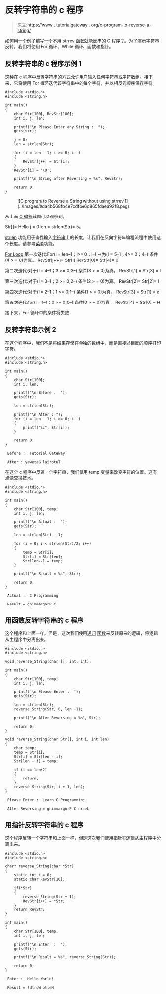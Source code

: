 # 反转字符串的 c 程序

> 原文:[https://www . tutorialgateway . org/c-program-to-reverse-a-string/](https://www.tutorialgateway.org/c-program-to-reverse-a-string/)

如何用一个例子编写一个不用 strrev 函数就能反串的 C 程序？。为了演示字符串反转，我们将使用 For 循环、While 循环、函数和指针。

## 反转字符串的 c 程序示例 1

这种在 c 程序中反转字符串的方式允许用户输入任何字符串或字符数组。接下来，它将使用 For 循环迭代该字符串中的每个字符，并以相反的顺序保存字符。

```
#include <stdio.h>
#include <string.h>

int main()
{
  	char Str[100], RevStr[100];
  	int i, j, len;

  	printf("\n Please Enter any String :  ");
  	gets(Str);

  	j = 0;
  	len = strlen(Str);

  	for (i = len - 1; i >= 0; i--)
  	{
  		RevStr[j++] = Str[i];
  	}
  	RevStr[i] = '\0';

  	printf("\n String after Reversing = %s", RevStr);

  	return 0;
}
```

<figure class="wp-block-image">![C program to Reverse a String without using strrev 1](../Images/0da4b568fb4e7cdfbe6d865fdaea92f8.png)</figure>

从上面 [C 编程](https://www.tutorialgateway.org/c-programming/)截图可以观察到，

Str[]= Hello
j = 0
len = strlen(Str)= 5。

[strlen](https://www.tutorialgateway.org/c-program-to-find-length-of-a-string/) 功能用于查找输入[字符串](https://www.tutorialgateway.org/c-string/)上的长度。让我们在反向字符串编程流程中使用这个长度。请参考[菜单](https://www.tutorialgateway.org/strrev-in-c-programming/)功能。

[For Loop](https://www.tutorialgateway.org/for-loop-in-c-programming/) 第一次迭代:For(I = len–1；I>= 0；I–)
=>为(I = 5–1；4>= 0；4–)
条件(4 > = 0)为真。
RevStr[j++]= Str[I]
RevStr[0]= Str[4]= 0

第二次迭代:对于(I = 4–1；3 >= 0;3–)
条件(3 > = 0)为真。
RevStr[1] = Str[3] = l

第三次迭代:对于(I = 3–1；2 >= 0;2–)
条件(2 > = 0)为真。
RevStr[2]= Str[2]= l

第四次迭代:对于(I = 2–1；1 >= 0;1–)
条件(1 > = 0)为真。
RevStr[3] = Str[1] = e

第五次迭代:for(I = 1–1；0 >= 0;0–)
条件(0 > = 0)为真。
RevStr[4] = Str[0] = H

接下来，For 循环中的条件将失败

## 反转字符串示例 2

在这个程序中，我们不是将结果存储在单独的数组中，而是直接以相反的顺序打印字符。

```
#include <stdio.h>
#include <string.h>

int main()
{
  	char Str[100];
  	int i, len;

  	printf("\n Before :  ");
  	gets(Str);

  	len = strlen(Str);

 	printf("\n After : "); 
  	for (i = len - 1; i >= 0; i--)
  	{
  		printf("%c", Str[i]);
  	}

  	return 0;
}
```

```
 Before :  Tutorial Gateway

 After : yawetaG lairotuT
```

在这个 c 程序中反转一个字符串，我们使用 temp 变量来改变字符的位置。这有点像交换技术。

```
#include <stdio.h>
#include <string.h>

int main()
{
  	char Str[100], temp;
  	int i, j, len;

  	printf("\n Actual :  ");
  	gets(Str);

  	len = strlen(Str) - 1;

  	for (i = 0; i < strlen(Str)/2; i++)
  	{
  		temp = Str[i];
  		Str[i] = Str[len];
  		Str[len--] = temp;
  	}

  	printf("\n Result = %s", Str);

  	return 0;
}
```

```
 Actual :  C Programming

 Result = gnimmargorP C
```

## 用函数反转字符串的 c 程序

这个程序和上面一样。但是，这次我们使用[递归](https://www.tutorialgateway.org/recursion-in-c/) [函数](https://www.tutorialgateway.org/functions-in-c/)来反转原来的逻辑，将逻辑从主程序中分离出来。

```
#include <stdio.h>
#include <string.h>

void reverse_String(char [], int, int);

int main()
{
  	char Str[100], temp;
  	int i, j, len;

  	printf("\n Please Enter :  ");
  	gets(Str);

  	len = strlen(Str);
  	reverse_String(Str, 0, len -1);

  	printf("\n After Reversing = %s", Str);

  	return 0;
}

void reverse_String(char Str[], int i, int len)
{
	char temp;
	temp = Str[i];
	Str[i] = Str[len - i];
	Str[len - i] = temp;

  	if (i == len/2)
  	{
		return;
  	}
  	reverse_String(Str, i + 1, len);
}
```

```
 Please Enter :  Learn C Programming

 After Reversing = gnimmargorP C nraeL
```

## 用指针反转字符串的 c 程序

这个[程序](https://www.tutorialgateway.org/c-programming-examples/)反转一个字符串和上面一样，但是这次我们使用[指针](https://www.tutorialgateway.org/pointers-in-c/)将逻辑从主程序中分离出来。

```
#include <stdio.h>
#include <string.h>

char* reverse_String(char *Str)
{
	static int i = 0;
	static char RevStr[10];

	if(*Str)
	{
		reverse_String(Str + 1);
		RevStr[i++] = *Str;
	}
	return RevStr;
}

int main()
{
  	char Str[100], temp;
  	int i, j, len;

  	printf("\n Enter  :  ");
  	gets(Str);

  	printf("\n Result = %s", reverse_String(Str));

  	return 0;
}
```

```
 Enter :  Hello World!

 Result = !dlroW olleH
```